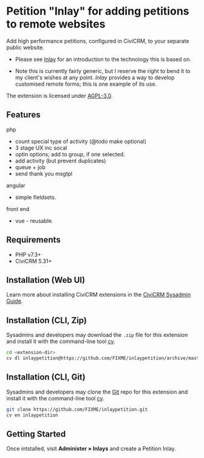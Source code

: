 # Petition "Inlay" for adding petitions to remote websites

Add high performance petitions, configured in CiviCRM, to your separate public website.

- Please see [Inlay](https://lab.civicrm.org/extensions/inlay) for an introduction to the technology this is based on.

- Note this is currently fairly generic, but I reserve the right to bend it to my client's wishes at any point. *Inlay* provides a way to develop customised remote forms; this is one example of its use.

The extension is licensed under [AGPL-3.0](LICENSE.txt).

## Features

php

- count special type of activity (@todo make optional)
- 3 stage UX inc socal
- optin options; add to group, if one selected.
- add activity (but prevent duplicates)
- queue + job
- send thank you msgtpl

angular

- simple fieldsets.

front end

- vue - reusable.


## Requirements

* PHP v7.3+
* CiviCRM 5.31+

## Installation (Web UI)

Learn more about installing CiviCRM extensions in the [CiviCRM Sysadmin Guide](https://docs.civicrm.org/sysadmin/en/latest/customize/extensions/).

## Installation (CLI, Zip)

Sysadmins and developers may download the `.zip` file for this extension and
install it with the command-line tool [cv](https://github.com/civicrm/cv).

```bash
cd <extension-dir>
cv dl inlaypetition@https://github.com/FIXME/inlaypetition/archive/master.zip
```

## Installation (CLI, Git)

Sysadmins and developers may clone the [Git](https://en.wikipedia.org/wiki/Git) repo for this extension and
install it with the command-line tool [cv](https://github.com/civicrm/cv).

```bash
git clone https://github.com/FIXME/inlaypetition.git
cv en inlaypetition
```

## Getting Started

Once intstalled, visit **Administer » Inlays** and create a Petition Inlay.

